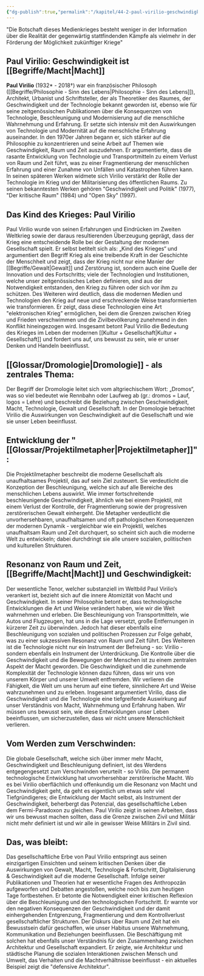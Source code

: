 ```yaml
---
{"dg-publish":true,"permalink":"/kapitel/44-2-paul-virilio-geschwindigkeit-ist-macht/"}
---
```

 

"Die Botschaft dieses Medienkrieges besteht weniger in der Information über die Realität der gegenwärtig stattfindenden Kämpfe als vielmehr in der Förderung der Möglichkeit zukünftiger Kriege"

## **Paul Virilio: Geschwindigkeit ist [[Begriffe/Macht\|Macht]]** 

**Paul Virilio** (1932* - 2018†) war ein französischer Philosoph ([[Begriffe/Philosophie - Sinn des Lebens\|Philosophie - Sinn des Lebens]]), Architekt, Urbanist und Schriftsteller, der als Theoretiker des Raumes, der Geschwindigkeit und der Technologie bekannt geworden ist, ebenso wie für seine zeitgenössischen Publikationen über die Konsequenzen von Technologie, Beschleunigung und Modernisierung auf die menschliche Wahrnehmung und Erfahrung. Er setzte sich intensiv mit den Auswirkungen von Technologie und Modernität auf die menschliche Erfahrung auseinander. In den 1970er Jahren begann er, sich stärker auf die Philosophie zu konzentrieren und seine Arbeit auf Themen wie Geschwindigkeit, Raum und Zeit auszudehnen. Er argumentierte, dass die rasante Entwicklung von Technologie und Transportmitteln zu einem Verlust von Raum und Zeit führt, was zu einer Fragmentierung der menschlichen Erfahrung und einer Zunahme von Unfällen und Katastrophen führen kann. In seinen späteren Werken widmete sich Virilio verstärkt der Rolle der Technologie im Krieg und der Militarisierung des öffentlichen Raums. Zu seinen bekanntesten Werken gehören "Geschwindigkeit und Politik" (1977), "Der kritische Raum" (1984) und "Open Sky" (1997).

## **Das Kind des Krieges: Paul Virilio**

Paul Virilio wurde von seinen Erfahrungen und Eindrücken im Zweiten Weltkrieg sowie der daraus resultierenden Überzeugung geprägt, dass der Krieg eine entscheidende Rolle bei der Gestaltung der modernen Gesellschaft spielt. Er selbst betitelt sich als: „Kind des Krieges“ und argumentiert den Begriff Krieg als eine treibende Kraft in der Geschichte der Menschheit und zeigt, dass der Krieg nicht nur eine Manier der [[Begriffe/Gewalt\|Gewalt]] und Zerstörung ist, sondern auch eine Quelle der Innovation und des Fortschritts; viele der Technologien und Institutionen, welche unser zeitgenössisches Leben definieren, sind aus der Notwendigkeit entstanden, den Krieg zu führen oder sich vor ihm zu schützen. Des Weiteren wird deutlich, dass die modernen Medien und Technologien den Krieg auf neue und erschreckende Weise transformierten wie transformieren. Er zeigt, dass diese Technologien eine Art "elektronischen Krieg" ermöglichen, bei dem die Grenzen zwischen Krieg und Frieden verschwimmen und die Zivilbevölkerung zunehmend in den Konflikt hineingezogen wird. Insgesamt betont Paul Virilio die Bedeutung des Krieges im Leben der modernen [[Kultur + Gesellschaft\|Kultur + Gesellschaft]] und fordert uns auf, uns bewusst zu sein, wie er unser Denken und Handeln beeinflusst.

## **[[Glossar/Dromologie\|Dromologie]] - als zentrales Thema:**

Der Begriff der Dromologie leitet sich vom altgriechischem Wort: „Dromos“, was so viel bedeutet wie Rennbahn oder Laufweg ab (gr.: dromos = Lauf, logos = Lehre) und beschreibt die Beziehung zwischen Geschwindigkeit, Macht, Technologie, Gewalt und Gesellschaft. In der Dromologie betrachtet Virilio die Auswirkungen von Geschwindigkeit auf die Gesellschaft und wie sie unser Leben beeinflusst. 

## **Entwicklung der "[[Glossar/Projektilmetapher\|Projektilmetapher]]":**

Die Projektilmetapher beschreibt die moderne Gesellschaft als unaufhaltsames Projektil, das auf sein Ziel zusteuert. Sie verdeutlicht die Konzeption der Beschleunigung, welche sich auf alle Bereiche des menschlichen Lebens auswirkt. Wie immer fortschreitende beschleunigende Geschwindigkeit, ähnlich wie bei einem Projektil, mit einem Verlust der Kontrolle, der Fragmentierung sowie der progressiven zerstörerischen Gewalt einhergeht. Die Metapher verdeutlicht die unvorhersehbaren, unaufhaltsamen und oft pathologischen Konsequenzen der modernen Dynamik - vergleichbar wie ein Projektil, welches unaufhaltsam Raum und Zeit durchquert, so scheint sich auch die moderne Welt zu entwickeln; dabei durchdringt sie alle unsere sozialen, politischen und kulturellen Strukturen.

## **Resonanz von Raum und Zeit, [[Begriffe/Macht\|Macht]] und Geschwindigkeit:**

Der wesentliche Tenor, welcher substanziell im Weltbild Paul Virilio’s verankert ist, bezieht sich auf die innere Atomizität von Macht und Geschwindigkeit. In seiner Philosophie betont er, dass technologische Entwicklungen die Art und Weise verändert haben, wie wir die Welt wahrnehmen und erleben. Die Beschleunigung von Transportmitteln, wie Autos und Flugzeugen, hat uns in die Lage versetzt, große Entfernungen in kürzerer Zeit zu überwinden. Jedoch hat dieser ebenfalls eine Beschleunigung von sozialen und politischen Prozessen zur Folge gehabt, was zu einer sukzessiven Resonanz von Raum und Zeit führt. Des Weiteren ist die Technologie nicht nur ein Instrument der Befreiung - so: Virilio - sondern ebenfalls ein Instrument der Unterdrückung. Die Kontrolle über die Geschwindigkeit und die Bewegungen der Menschen ist zu einem zentralen Aspekt der Macht geworden. Die Geschwindigkeit und die zunehmende Komplexität der Technologie können dazu führen, dass wir uns von unserem Körper und unserer Umwelt entfremden. Wir verlieren die Fähigkeit, die Welt um uns herum auf eine tiefere, sinnlichere Art und Weise wahrzunehmen und zu erleben. Insgesamt argumentiert Virilio, dass die Geschwindigkeit und die Technologie eine tiefgreifende Auswirkung auf unser Verständnis von Macht, Wahrnehmung und Erfahrung haben. Wir müssen uns bewusst sein, wie diese Entwicklungen unser Leben beeinflussen, um sicherzustellen, dass wir nicht unsere Menschlichkeit verlieren.

## **Vom Werden zum Verschwinden:** 

Die globale Gesellschaft, welche sich über immer mehr Macht, Geschwindigkeit und Beschleunigung definiert, ist des Werdens entgegengesetzt zum Verschwinden verurteilt - so Virilio. Die permanent technologische Entwicklung hat unvorhersehbar zerstörerische Macht. Wo es bei Virilio oberflächlich und offenkundig um die Resonanz von Macht und Geschwindigkeit geht, da geht es eigentlich um etwas sehr viel Tiefgründigeres; die Entwicklung der Macht selbst, als Instrument der Geschwindigkeit, beherbergt das Potenzial, das gesellschaftliche Leben dem Fermi-Paradoxon zu gleichen. Paul Virilio zeigt in seinen Arbeiten, dass wir uns bewusst machen sollten, dass die Grenze zwischen Zivil und Militär nicht mehr definiert ist und wir alle in gewisser Weise Militärs in Zivil sind.

## **Das, was bleibt:**

Das gesellschaftliche Erbe von Paul Virilio entspringt aus seinen einzigartigen Einsichten und seinem kritischen Denken über die Auswirkungen von Gewalt, Macht, Technologie & Fortschritt, Digitalisierung & Geschwindigkeit auf die moderne Gesellschaft. Infolge seiner Publikationen und Theorien hat er wesentliche Fragen des Anthropozän aufgeworfen und Debatten angestoßen, welche noch bis zum heutigen Tage fortbestehen. Er betonte die Notwendigkeit einer kritischen Reflexion über die Beschleunigung und den technologischen Fortschritt. Er warnte vor den negativen Konsequenzen der Geschwindigkeit und der damit einhergehenden Entgrenzung, Fragmentierung und dem Kontrollverlust gesellschaftlicher Strukturen. Der Diskurs über Raum und Zeit hat ein Bewusstsein dafür geschaffen, wie unser Habitus unsere Wahrnehmung, Kommunikation und Beziehungen beeinflussen. Die Beschäftigung mit solchen hat ebenfalls unser Verständnis für den Zusammenhang zwischen Architektur und Gesellschaft expandiert. Er zeigte, wie Architektur und städtische Planung die sozialen Interaktionen zwischen Mensch und Umwelt, das Verhalten und die Machtverhältnisse beeinflusst - ein aktuelles Beispiel zeigt die "defensive Architektur".